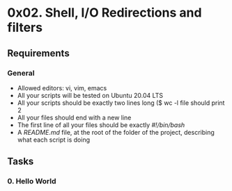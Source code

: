# 0x02. Shell, I/O Redirections and filters

## Requirements

### General

- Allowed editors: vi, vim, emacs
- All your scripts will be tested on Ubuntu 20.04 LTS
- All your scripts should be exactly two lines long ($ wc -l file should print 2
- All your files should end with a new line
- The first line of all your files should be exactly *#!/bin/bash*
- A *README.md* file, at the root of the folder of the project, describing what each script is doing

## Tasks

### 0. Hello World
